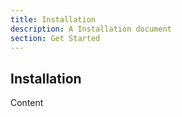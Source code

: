 ```yaml
---
title: Installation
description: A Installation document
section: Get Started
---
```


## Installation

Content
